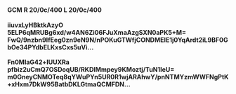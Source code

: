 #### GCM R 20/0c/400 L 20/0c/400
**iiuvxLyHBktkAzyO**<br/>**5ELP6qMRUBg6xd/w4AN6Zi06FJuXmaAzgSXN0aPK5+M=**<br/>**FwQ/9nzbn9IfEeg0zn9eN9N/nPOKuGTWfjCONDMEIE1j0YqArdt2iL9BF0GbOe34PYdbELKxsCxs5uVi...**<br/><br/>
**Fn0MlaG42+lUUXRa**<br/>**pfbiz2uCmQ7OSDoqUB/RKDIMmpey9KMoztj/TuN1IeU=**<br/>**m0GneyCNMOTeq8qYWuPYn5UR0R1wjARAhwY/pnNTMYzmWWFNgPtK+xHxm7DkW95BatbDKLGtmaQCMFDN...**